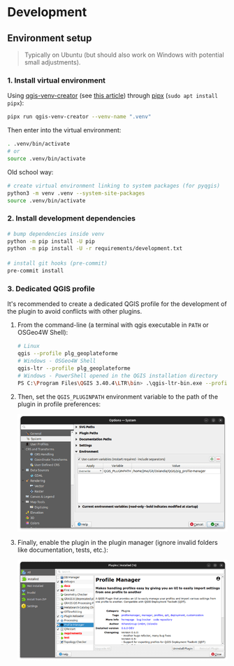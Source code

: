 # Development

## Environment setup

> Typically on Ubuntu (but should also work on Windows with potential small adjustments).

### 1. Install virtual environment

Using [qgis-venv-creator](https://github.com/GispoCoding/qgis-venv-creator) (see [this article](https://blog.geotribu.net/2024/11/25/creating-a-python-virtual-environment-for-pyqgis-development-with-vs-code-on-windows/#with-the-qgis-venv-creator-utility)) through [pipx](https://pipx.pypa.io) (`sudo apt install pipx`):

```sh
pipx run qgis-venv-creator --venv-name ".venv"
```

Then enter into the virtual environment:

```sh
. .venv/bin/activate
# or
source .venv/bin/activate
```

Old school way:

```bash
# create virtual environment linking to system packages (for pyqgis)
python3 -m venv .venv --system-site-packages
source .venv/bin/activate
```

### 2. Install development dependencies

```sh
# bump dependencies inside venv
python -m pip install -U pip
python -m pip install -U -r requirements/development.txt

# install git hooks (pre-commit)
pre-commit install
```

### 3. Dedicated QGIS profile

It's recommended to create a dedicated QGIS profile for the development of the plugin to avoid conflicts with other plugins.

1. From the command-line (a terminal with qgis executable in `PATH` or OSGeo4W Shell):

    ```sh
    # Linux
    qgis --profile plg_geoplateforme
    # Windows - OSGeo4W Shell
    qgis-ltr --profile plg_geoplateforme
    # Windows - PowerShell opened in the QGIS installation directory
    PS C:\Program Files\QGIS 3.40.4\LTR\bin> .\qgis-ltr-bin.exe --profile plg_geoplateforme
    ```

1. Then, set the `QGIS_PLUGINPATH` environment variable to the path of the plugin in profile preferences:

    ![QGIS - Add QGIS_PLUGINPATH environment variable in profile settings](../static/images/dev_qgis_set_pluginpath_envvar.png)

1. Finally, enable the plugin in the plugin manager (ignore invalid folders like documentation, tests, etc.):

    ![QGIS - Enable the plugin in the plugin manager](../static/images/dev_qgis_enable_plugin.png)
